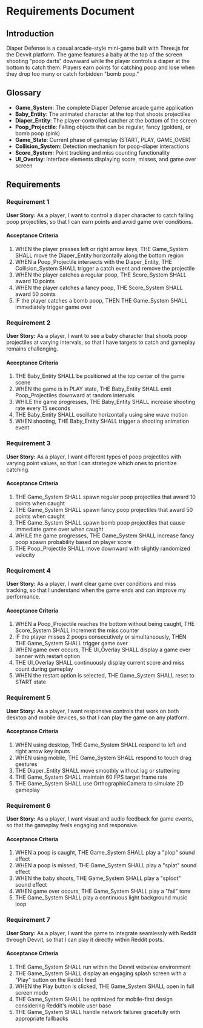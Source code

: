 # Requirements Document

## Introduction

Diaper Defense is a casual arcade-style mini-game built with Three.js for the Devvit platform. The game features a baby at the top of the screen shooting "poop darts" downward while the player controls a diaper at the bottom to catch them. Players earn points for catching poop and lose when they drop too many or catch forbidden "bomb poop."

## Glossary

- **Game_System**: The complete Diaper Defense arcade game application
- **Baby_Entity**: The animated character at the top that shoots projectiles
- **Diaper_Entity**: The player-controlled catcher at the bottom of the screen
- **Poop_Projectile**: Falling objects that can be regular, fancy (golden), or bomb poop (pink)
- **Game_State**: Current phase of gameplay (START, PLAY, GAME_OVER)
- **Collision_System**: Detection mechanism for poop-diaper interactions
- **Score_System**: Point tracking and miss counting functionality
- **UI_Overlay**: Interface elements displaying score, misses, and game over screen

## Requirements

### Requirement 1

**User Story:** As a player, I want to control a diaper character to catch falling poop projectiles, so that I can earn points and avoid game over conditions.

#### Acceptance Criteria

1. WHEN the player presses left or right arrow keys, THE Game_System SHALL move the Diaper_Entity horizontally along the bottom region
2. WHEN a Poop_Projectile intersects with the Diaper_Entity, THE Collision_System SHALL trigger a catch event and remove the projectile
3. WHEN the player catches a regular poop, THE Score_System SHALL award 10 points
4. WHEN the player catches a fancy poop, THE Score_System SHALL award 50 points
5. IF the player catches a bomb poop, THEN THE Game_System SHALL immediately trigger game over

### Requirement 2

**User Story:** As a player, I want to see a baby character that shoots poop projectiles at varying intervals, so that I have targets to catch and gameplay remains challenging.

#### Acceptance Criteria

1. THE Baby_Entity SHALL be positioned at the top center of the game scene
2. WHEN the game is in PLAY state, THE Baby_Entity SHALL emit Poop_Projectiles downward at random intervals
3. WHILE the game progresses, THE Baby_Entity SHALL increase shooting rate every 15 seconds
4. THE Baby_Entity SHALL oscillate horizontally using sine wave motion
5. WHEN shooting, THE Baby_Entity SHALL trigger a shooting animation event

### Requirement 3

**User Story:** As a player, I want different types of poop projectiles with varying point values, so that I can strategize which ones to prioritize catching.

#### Acceptance Criteria

1. THE Game_System SHALL spawn regular poop projectiles that award 10 points when caught
2. THE Game_System SHALL spawn fancy poop projectiles that award 50 points when caught
3. THE Game_System SHALL spawn bomb poop projectiles that cause immediate game over when caught
4. WHILE the game progresses, THE Game_System SHALL increase fancy poop spawn probability based on player score
5. THE Poop_Projectile SHALL move downward with slightly randomized velocity

### Requirement 4

**User Story:** As a player, I want clear game over conditions and miss tracking, so that I understand when the game ends and can improve my performance.

#### Acceptance Criteria

1. WHEN a Poop_Projectile reaches the bottom without being caught, THE Score_System SHALL increment the miss counter
2. IF the player misses 2 poops consecutively or simultaneously, THEN THE Game_System SHALL trigger game over
3. WHEN game over occurs, THE UI_Overlay SHALL display a game over banner with restart option
4. THE UI_Overlay SHALL continuously display current score and miss count during gameplay
5. WHEN the restart option is selected, THE Game_System SHALL reset to START state

### Requirement 5

**User Story:** As a player, I want responsive controls that work on both desktop and mobile devices, so that I can play the game on any platform.

#### Acceptance Criteria

1. WHEN using desktop, THE Game_System SHALL respond to left and right arrow key inputs
2. WHEN using mobile, THE Game_System SHALL respond to touch drag gestures
3. THE Diaper_Entity SHALL move smoothly without lag or stuttering
4. THE Game_System SHALL maintain 60 FPS target frame rate
5. THE Game_System SHALL use OrthographicCamera to simulate 2D gameplay

### Requirement 6

**User Story:** As a player, I want visual and audio feedback for game events, so that the gameplay feels engaging and responsive.

#### Acceptance Criteria

1. WHEN a poop is caught, THE Game_System SHALL play a "plop" sound effect
2. WHEN a poop is missed, THE Game_System SHALL play a "splat" sound effect
3. WHEN the baby shoots, THE Game_System SHALL play a "sploot" sound effect
4. WHEN game over occurs, THE Game_System SHALL play a "fail" tone
5. THE Game_System SHALL play a continuous light background music loop

### Requirement 7

**User Story:** As a player, I want the game to integrate seamlessly with Reddit through Devvit, so that I can play it directly within Reddit posts.

#### Acceptance Criteria

1. THE Game_System SHALL run within the Devvit webview environment
2. THE Game_System SHALL display an engaging splash screen with a "Play" button on the Reddit feed
3. WHEN the Play button is clicked, THE Game_System SHALL open in full screen mode
4. THE Game_System SHALL be optimized for mobile-first design considering Reddit's mobile user base
5. THE Game_System SHALL handle network failures gracefully with appropriate fallbacks